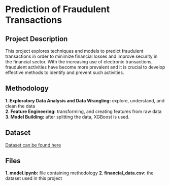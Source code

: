 # Prediction of Fraudulent Transactions
## Project Description
This project explores techniques and models to predict fraudulent transactions in order to minimize financial losses and improve security in the financial sector. With the increasing use of electronic transactions, fraudulent activities have become more prevalent and it is crucial to develop effective methods to identify and prevent such activities.

## Methodology
**1. Exploratory Data Analysis and Data Wrangling:** explore, understand, and clean the data</br>
**2. Feature Engineering:** transforming, and creating features from raw data</br>
**3. Model Building:** after splitting the data, XGBoost is used.

## Dataset
[Dataset can be found here](https://www.kaggle.com/datasets/ealaxi/paysim1)

## Files
**1. model.ipynb:** file containing methodology
**2. financial_data.csv:** the dataset used in this project

